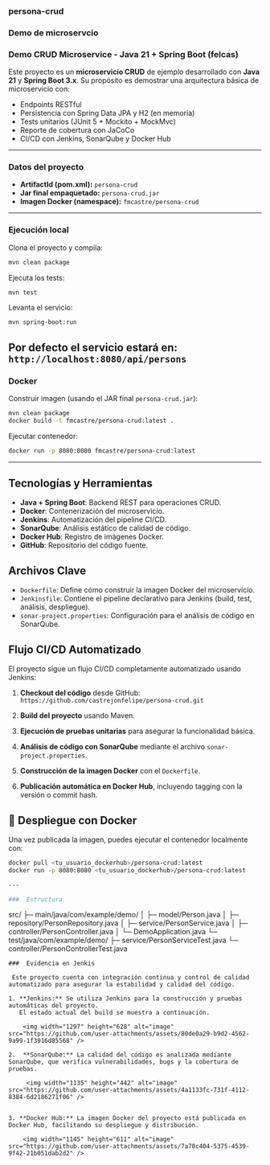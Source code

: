
### persona-crud

### Demo de microservcio

###  Demo CRUD Microservice - Java 21 + Spring Boot (felcas)

Este proyecto es un **microservicio CRUD** de ejemplo desarrollado con **Java 21** y **Spring Boot 3.x**.
Su propósito es demostrar una arquitectura básica de microservicio con:

-  Endpoints RESTful
-  Persistencia con Spring Data JPA y H2 (en memoria)
-  Tests unitarios (JUnit 5 + Mockito + MockMvc)
-  Reporte de cobertura con JaCoCo
-  CI/CD con Jenkins, SonarQube y Docker Hub

---

###  Datos del proyecto

- **ArtifactId (pom.xml):** `persona-crud`
- **Jar final empaquetado:** `persona-crud.jar`
- **Imagen Docker (namespace):** `fmcastre/persona-crud`
---
### Ejecución local

Clona el proyecto y compila:

```bash
mvn clean package
```
Ejecuta los tests:

```bash
mvn test
```
Levanta el servicio:

```bash
mvn spring-boot:run
```
Por defecto el servicio estará en:  
  `http://localhost:8080/api/persons`
---
###  Docker

Construir imagen (usando el JAR final `persona-crud.jar`):

```bash
mvn clean package
docker build -t fmcastre/persona-crud:latest .
```
Ejecutar contenedor:

```bash
docker run -p 8080:8080 fmcastre/persona-crud:latest
```

---
## Tecnologías y Herramientas

- **Java + Spring Boot**: Backend REST para operaciones CRUD.
- **Docker**: Contenerización del microservicio.
- **Jenkins**: Automatización del pipeline CI/CD.
- **SonarQube**: Análisis estático de calidad de código.
- **Docker Hub**: Registro de imágenes Docker.
- **GitHub**: Repositorio del código fuente.

##  Archivos Clave

- `Dockerfile`: Define cómo construir la imagen Docker del microservicio.
- `Jenkinsfile`: Contiene el pipeline declarativo para Jenkins (build, test, análisis, despliegue).
- `sonar-project.properties`: Configuración para el análisis de código en SonarQube.

## Flujo CI/CD Automatizado

El proyecto sigue un flujo CI/CD completamente automatizado usando Jenkins:

1. **Checkout del código** desde GitHub:  
   `https://github.com/castrejonfelipe/persona-crud.git`

2. **Build del proyecto** usando Maven.

3. **Ejecución de pruebas unitarias** para asegurar la funcionalidad básica.

4. **Análisis de código con SonarQube** mediante el archivo `sonar-project.properties`.

5. **Construcción de la imagen Docker** con el `Dockerfile`.

6. **Publicación automática en Docker Hub**, incluyendo tagging con la versión o commit hash.

## 🚀 Despliegue con Docker

Una vez publicada la imagen, puedes ejecutar el contenedor localmente con:

```bash
docker pull <tu_usuario_dockerhub>/persona-crud:latest
docker run -p 8080:8080 <tu_usuario_dockerhub>/persona-crud:latest

---

###  Estructura

```
src/
├─ main/java/com/example/demo/
│  ├─ model/Person.java
│  ├─ repository/PersonRepository.java
│  ├─ service/PersonService.java
│  ├─ controller/PersonController.java
│  └─ DemoApplication.java
└─ test/java/com/example/demo/
   ├─ service/PersonServiceTest.java
   └─ controller/PersonControllerTest.java
```
###  Evidencia en Jenkis 

 Este proyecto cuenta con integración continua y control de calidad automatizado para asegurar la estabilidad y calidad del código.

1. **Jenkins:** Se utiliza Jenkins para la construcción y pruebas automáticas del proyecto. 
   El estado actual del build se muestra a continuación. 

    <img width="1297" height="628" alt="image" src="https://github.com/user-attachments/assets/80de0a29-b9d2-4562-9a99-1f3916d85568" />

2.  **SonarQube:** La calidad del código es analizada mediante SonarQube, que verifica vulnerabilidades, bugs y la cobertura de pruebas.

     <img width="1135" height="442" alt="image" src="https://github.com/user-attachments/assets/4a1133fc-731f-4112-8384-6d2186271f06" />


3. **Docker Hub:** La imagen Docker del proyecto está publicada en Docker Hub, facilitando su despliegue y distribución.

    <img width="1145" height="611" alt="image" src="https://github.com/user-attachments/assets/7a70c404-5375-4539-9f42-21b051dab2d2" />



